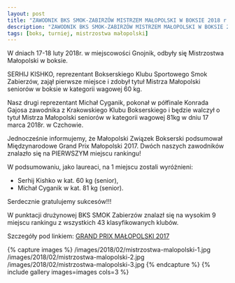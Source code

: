 ```yaml
---
layout: post
title: "ZAWODNIK BKS SMOK-ZABIRZÓW MISTRZEM MAŁOPOLSKI W BOKSIE 2018 r."
description: "ZAWODNIK BKS SMOK-ZABIRZÓW MISTRZEM MAŁOPOLSKI W BOKSIE 2018 r."
tags: [boks, turniej, mistrzostwa małopolski]
---
```

W dniach 17-18 luty 2018r. w miejscowości Gnojnik, odbyły się Mistrzostwa Małopolski
w boksie.

SERHIJ KISHKO, reprezentant Bokserskiego Klubu Sportowego Smok Zabierzów, zajął
pierwsze miejsce i zdobył tytuł Mistrza Małopolski seniorów w boksie w kategorii wagowej
60 kg.

Nasz drugi reprezentant Michał Cyganik, pokonał w półfinale Konrada Gajosa zawodnika z
Krakowskiego Klubu Bokserskiego i będzie walczył o tytuł Mistrza Małopolski seniorów w
kategorii wagowej 81kg w dniu 17 marca 2018r. w Czchowie.

Jednocześnie informujemy, że Małopolski Związek Bokserski podsumował
Międzynarodowe Grand Prix Małopolski 2017. Dwóch naszych zawodników znalazło się
na PIERWSZYM miejscu rankingu!

W podsumowaniu, jako laureaci, na 1 miejscu zostali wyróżnieni:
* Serhij Kishko w kat. 60 kg (senior),
* Michał Cyganik w kat. 81 kg (senior).


Serdecznie gratulujemy sukcesów!!!

W punktacji drużynowej BKS SMOK Zabierzów znalazł się na wysokim 9 miejscu rankingu
z wszystkich 43 klasyfikowanych klubów.

Szczegóły pod linkiem: [GRAND PRIX MAŁOPOLSKI 2017](http://mzb.org.pl/miedzynarodowe-grand-prix-malopolski-2017-podsumowanie/)

{% capture images %}
	/images/2018/02/mistrzostwa-malopolski-1.jpg
	/images/2018/02/mistrzostwa-malopolski-2.jpg
	/images/2018/02/mistrzostwa-malopolski-3.jpg
{% endcapture %}
{% include gallery images=images cols=3 %}